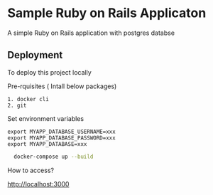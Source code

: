 
# Sample Ruby on Rails Applicaton

A simple Ruby on Rails application with postgres databse

## Deployment

To deploy this project locally

Pre-rquisites ( Intall below packages)

    1. docker cli
    2. git


Set environment variables
```
export MYAPP_DATABASE_USERNAME=xxx
export MYAPP_DATABASE_PASSWORD=xxx
export MYAPP_DATABASE=xxx
```

```bash
  docker-compose up --build
```


How to access?

[http://localhost:3000](http://localhost)

